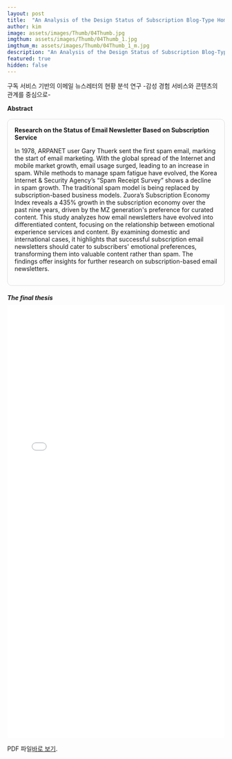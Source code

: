 ```yaml
---
layout: post
title:  "An Analysis of the Design Status of Subscription Blog-Type Homepage Based on Google's Serch Engine Optimization"
author: kim
image: assets/images/Thumb/04Thumb.jpg
imgthum: assets/images/Thumb/04Thumb_1.jpg
imgthum_m: assets/images/Thumb/04Thumb_1_m.jpg
description: "An Analysis of the Design Status of Subscription Blog-Type Homepage Based on Google's Serch Engine Optimization"
featured: true
hidden: false
---
```


구독 서비스 기반의 이메일 뉴스레터의 현황 분석 연구 -감성 경험 서비스와 콘텐츠의 관계를 중심으로-

<div class="row justify-content-between" style="">
    <div class="top_title">
        <b>Abstract</b>
    </div>
    <div class="col-md-12">
        <div style="margin-bottom:1rem;">
            <div style="border:1px solid #ddd; padding:1rem;margin:1rem 0;border-radius:10px;">
                <b>Research on the Status of Email Newsletter Based on Subscription Service</b>
                <p>In 1978, ARPANET user Gary Thuerk sent the first spam email, marking the start of email marketing. With the global spread of the Internet and mobile market growth, email usage surged, leading to an increase in spam. While methods to manage spam fatigue have evolved, the Korea Internet & Security Agency’s “Spam Receipt Survey” shows a decline in spam growth. The traditional spam model is being replaced by subscription-based business models.
                Zuora’s Subscription Economy Index reveals a 435% growth in the subscription economy over the past nine years, driven by the MZ generation's preference for curated content. This study analyzes how email newsletters have evolved into differentiated content, focusing on the relationship between emotional experience services and content. By examining domestic and international cases, it highlights that successful subscription email newsletters should cater to subscribers' emotional preferences, transforming them into valuable content rather than spam. The findings offer insights for further research on subscription-based email newsletters.</p>
            </div>
        </div>
        <div>
            <div class="thesis_box">
                <h5 style="margin-bottom:0.5rem;">The final thesis</h5>
                <iframe src="/pdf_file/Research_on_the_Status_of_Email_Newsletter_Based_on_Subscription_Service.pdf" title="example" width="100%" height="1000" frameborder="0"></iframe>
            </div>
            <p>PDF 파일<a href="/pdf_file/Research_on_the_Status_of_Email_Newsletter_Based_on_Subscription_Service.pdf" target="_blank">바로 보기</a>.</p>
        </div>
    </div>
</div>


